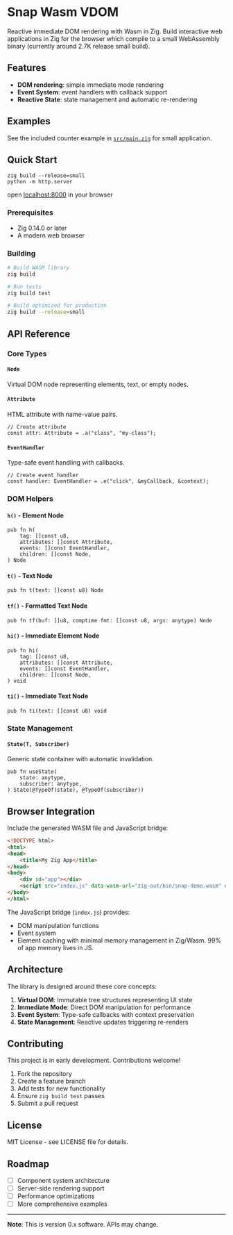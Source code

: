 # Snap Wasm VDOM

Reactive immediate DOM rendering with Wasm in Zig. Build interactive web applications in Zig for the browser which compile to a small WebAssembly binary (currently around 2.7K release small build).

## Features

- **DOM rendering**: simple immediate mode rendering
- **Event System**: event handlers with callback support
- **Reactive State**: state management and automatic re-rendering

## Examples
See the included counter example in [`src/main.zig`](src/main.zig) for small application.

## Quick Start

```console
zig build --release=small
python -m http.server
```
open [localhost:8000](http://localhost:8000) in your browser

### Prerequisites
- Zig 0.14.0 or later
- A modern web browser

### Building

```bash
# Build WASM library
zig build

# Run tests
zig build test

# Build optimized for production
zig build --release=small
```

## API Reference

### Core Types

#### `Node`
Virtual DOM node representing elements, text, or empty nodes.

#### `Attribute`
HTML attribute with name-value pairs.

```zig
// Create attribute
const attr: Attribute = .a("class", "my-class");
```

#### `EventHandler`
Type-safe event handling with callbacks.

```zig
// Create event handler
const handler: EventHandler = .e("click", &myCallback, &context);
```

### DOM Helpers

#### `h()` - Element Node
```zig
pub fn h(
    tag: []const u8,
    attributes: []const Attribute,
    events: []const EventHandler,
    children: []const Node,
) Node
```

#### `t()` - Text Node
```zig
pub fn t(text: []const u8) Node
```

#### `tf()` - Formatted Text Node
```zig
pub fn tf(buf: []u8, comptime fmt: []const u8, args: anytype) Node
```

#### `hi()` - Immediate Element Node
```zig
pub fn hi(
    tag: []const u8,
    attributes: []const Attribute,
    events: []const EventHandler,
    children: []const Node,
) void
```

#### `ti()` - Immediate Text Node
```zig
pub fn ti(text: []const u8) void
```

### State Management

#### `State(T, Subscriber)`
Generic state container with automatic invalidation.

```zig
pub fn useState(
    state: anytype,
    subscriber: anytype,
) State(@TypeOf(state), @TypeOf(subscriber))
```

## Browser Integration
Include the generated WASM file and JavaScript bridge:

```html
<!DOCTYPE html>
<html>
<head>
    <title>My Zig App</title>
</head>
<body>
    <div id="app"></div>
    <script src="index.js" data-wasm-url="zig-out/bin/snap-demo.wasm" data-wasm-init-method="init"></script>
</body>
</html>
```

The JavaScript bridge (`index.js`) provides:
- DOM manipulation functions
- Event system
- Element caching with minimal memory management in Zig/Wasm.  99% of app memory lives in JS.

## Architecture
The library is designed around these core concepts:

1. **Virtual DOM**: Immutable tree structures representing UI state
1. **Immediate Mode**: Direct DOM manipulation for performance
1. **Event System**: Type-safe callbacks with context preservation
1. **State Management**: Reactive updates triggering re-renders

## Contributing

This project is in early development. Contributions welcome!

1. Fork the repository
2. Create a feature branch
3. Add tests for new functionality
4. Ensure `zig build test` passes
5. Submit a pull request

## License

MIT License - see LICENSE file for details.

## Roadmap

- [ ] Component system architecture
- [ ] Server-side rendering support
- [ ] Performance optimizations
- [ ] More comprehensive examples

---

**Note**: This is version 0.x software. APIs may change.
